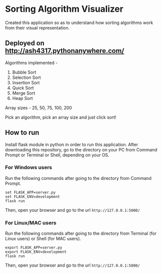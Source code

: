 # Sorting Algorithm Visualizer
Created this application so as to understand how sorting algorithms work from their visual representation.

## Deployed on http://ash4317.pythonanywhere.com/

Algorithms implemented -
1. Bubble Sort 
2. Selection Sort 
3. Insertion Sort 
4. Quick Sort 
5. Merge Sort 
6. Heap Sort 

Array sizes - 25, 50, 75, 100, 200

Pick an algorithm, pick an array size and just click sort!

## How to run
Install flask module in python in order to run this application. After downloading this repository, go to the directory on your PC from Command Prompt or Terminal or Shell, depending on your OS.
### For Windows users
Run the following commands after going to the directory from Command Prompt.<br>
```
set FLASK_APP=server.py
set FLASK_ENV=development
flask run
```
Then, open your browser and go to the url `http://127.0.0.1:5000/`
### For Linux/MAC users
Run the following commands after going to the directory from Terminal (for Linux users) or Shell (for MAC users).<br>
```
export FLASK_APP=server.py
export FLASK_ENV=development
flask run
```
Then, open your browser and go to the url `http://127.0.0.1:5000/`
